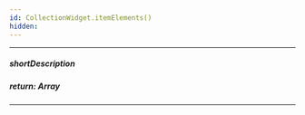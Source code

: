 ```yaml
---
id: CollectionWidget.itemElements()
hidden: 
---
```

---
##### shortDescription

##### return: Array<Node>

---
